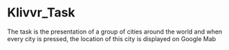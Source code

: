 # Klivvr_Task
The task is the presentation of a group of cities around the world and when every city is pressed, the location of this city is displayed on Google Mab
